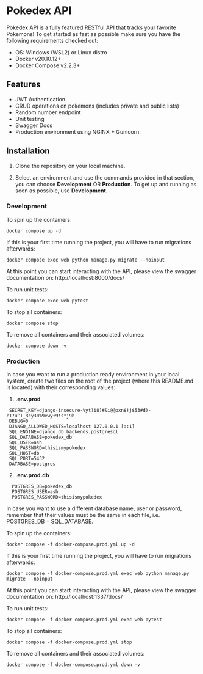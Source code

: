 
# Pokedex API

Pokedex API is a fully featured RESTful API that tracks your favorite Pokemons! To get started as fast as possible make sure you have the following requirements checked out:
- OS: Windows (WSL2) or Linux distro
 - Docker v20.10.12+
 - Docker Compose v2.2.3+

## Features

 - JWT Authentication
 - CRUD operations on pokemons (includes private and public lists)
 - Random number endpoint
 - Unit testing
 - Swagger Docs
 - Production environment using NGINX + Gunicorn.

## Installation

 1. Clone the repository on your local machine.

2. Select an environment and use the commands provided in that section, you can choose **Development** OR **Production**. To get up and running as soon as possible, use **Development**.

### Development

To spin up the containers:

    docker compose up -d

If this is your first time running the project, you will have to run migrations afterwards:

    docker compose exec web python manage.py migrate --noinput

At this point you can start interacting with the API, please view the swagger documentation on: http://localhost:8000/docs/

To run unit tests:

    docker compose exec web pytest

To stop all containers:

    docker compose stop
To remove all containers and their associated volumes:

    docker compose down -v



### Production
In case you want to run a production ready environment in your local system, create two files on the root of the project (where this README.md is located) with their corresponding values:

 1. **.env.prod**
 ```
  SECRET_KEY=django-insecure-%yt)i8)#&i@@pxn$!j$53#d)-c17u^)_8cy30%9vwy+9!s*j9b
  DEBUG=0
  DJANGO_ALLOWED_HOSTS=localhost 127.0.0.1 [::1]
  SQL_ENGINE=django.db.backends.postgresql
  SQL_DATABASE=pokedex_db
  SQL_USER=ash
  SQL_PASSWORD=thisismypokedex
  SQL_HOST=db
  SQL_PORT=5432
  DATABASE=postgres
  ```
  2. **.env.prod.db**
  ```
	POSTGRES_DB=pokedex_db
	POSTGRES_USER=ash
	POSTGRES_PASSWORD=thisismypokedex
  ```

In case you want to use a different database name, user or password, remember that their values must be the same in each file, i.e. POSTGRES_DB = SQL_DATABASE. 

To spin up the containers:

    docker compose -f docker-compose.prod.yml up -d

If this is your first time running the project, you will have to run migrations afterwards:

    docker compose -f docker-compose.prod.yml exec web python manage.py migrate --noinput
At this point you can start interacting with the API, please view the swagger documentation on: http://localhost:1337/docs/

To run unit tests:

    docker compose -f docker-compose.prod.yml exec web pytest

To stop all containers:

    docker compose -f docker-compose.prod.yml stop
To remove all containers and their associated volumes:

    docker compose -f docker-compose.prod.yml down -v

